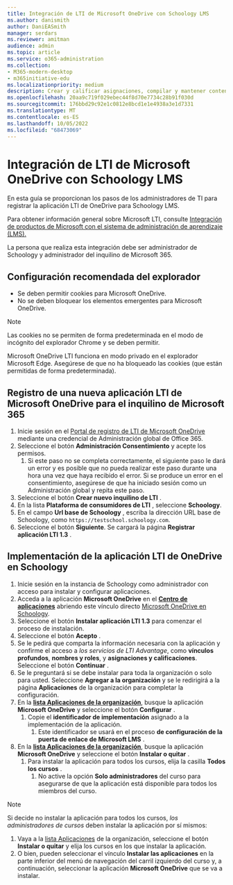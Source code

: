 ```yaml
---
title: Integración de LTI de Microsoft OneDrive con Schoology LMS
ms.author: danismith
author: DaniEASmith
manager: serdars
ms.reviewer: amitman
audience: admin
ms.topic: article
ms.service: o365-administration
ms.collection:
- M365-modern-desktop
- m365initiative-edu
ms.localizationpriority: medium
description: Crear y calificar asignaciones, compilar y mantener contenido del curso, y colaborar en archivos en tiempo real con la nueva aplicación de interoperabilidad de Herramientas de aprendizaje de Microsoft OneDrive para Schoology LMS.
ms.openlocfilehash: 20aa9c719f029ebec44f8d70e7734c28b91f030d
ms.sourcegitcommit: 176bbd29c92e1c0812e8bcd1e1e4938a3e1d7331
ms.translationtype: MT
ms.contentlocale: es-ES
ms.lasthandoff: 10/05/2022
ms.locfileid: "68473069"
---
```

# <a name="integrate-microsoft-onedrive-lti-with-the-schoology-lms"></a>Integración de LTI de Microsoft OneDrive con Schoology LMS

En esta guía se proporcionan los pasos de los administradores de TI para registrar la aplicación LTI de OneDrive para Schoology LMS.

Para obtener información general sobre Microsoft LTI, consulte [Integración de productos de Microsoft con el sistema de administración de aprendizaje (LMS).](index.md)

La persona que realiza esta integración debe ser administrador de Schoology y administrador del inquilino de Microsoft 365.

## <a name="recommended-browser-settings"></a>Configuración recomendada del explorador

- Se deben permitir cookies para Microsoft OneDrive.
- No se deben bloquear los elementos emergentes para Microsoft OneDrive.

> [!NOTE]
> Las cookies no se permiten de forma predeterminada en el modo de incógnito del explorador Chrome y se deben permitir.
>
> Microsoft OneDrive LTI funciona en modo privado en el explorador Microsoft Edge. Asegúrese de que no ha bloqueado las cookies (que están permitidas de forma predeterminada).

## <a name="register-a-new-microsoft-onedrive-lti-app-for-your-microsoft-365-tenant"></a>Registro de una nueva aplicación LTI de Microsoft OneDrive para el inquilino de Microsoft 365

1. Inicie sesión en el [Portal de registro de LTI de Microsoft OneDrive](https://onedrivelti.microsoft.com/admin) mediante una credencial de Administración global de Office 365.
1. Seleccione el botón **Administración Consentimiento** y acepte los permisos.
    1. Si este paso no se completa correctamente, el siguiente paso le dará un error y es posible que no pueda realizar este paso durante una hora una vez que haya recibido el error. Si se produce un error en el consentimiento, asegúrese de que ha iniciado sesión como un Administración global y repita este paso.
1. Seleccione el botón **Crear nuevo inquilino de LTI** .
1. En la lista **Plataforma de consumidores de LTI** , seleccione **Schoology**.
1. En el campo **Url base de Schoology** , escriba la dirección URL base de Schoology, como `https://testschool.schoology.com`.
1. Seleccione el botón **Siguiente**. Se cargará la página **Registrar aplicación LTI 1.3** .

## <a name="deploy-the-onedrive-lti-app-in-schoology"></a>Implementación de la aplicación LTI de OneDrive en Schoology

1. Inicie sesión en la instancia de Schoology como administrador con acceso para instalar y configurar aplicaciones.
1. Acceda a la aplicación **Microsoft OneDrive** en el [**Centro de aplicaciones**](https://app.schoology.com/apps) abriendo este vínculo directo [Microsoft OneDrive en Schoology](https://app.schoology.com/apps/profile/5910037138).
1. Seleccione el botón **Instalar aplicación LTI 1.3** para comenzar el proceso de instalación.
1. Seleccione el botón **Acepto** .
1. Se le pedirá que comparta la información necesaria con la aplicación y confirme el acceso a *los servicios de LTI Advantage*, como **vínculos profundos**, **nombres y roles**, y **asignaciones y calificaciones**. Seleccione el botón **Continuar** .
1. Se le preguntará si se debe instalar para toda la organización o solo para usted. Seleccione **Agregar a la organización** y se le redirigirá a la página **Aplicaciones** de la organización para completar la configuración.
1. En la [**lista Aplicaciones de la organización**](https://app.schoology.com/apps/school_apps), busque la aplicación **Microsoft OneDrive** y seleccione el botón **Configurar** .
    1. Copie el **identificador de implementación** asignado a la implementación de la aplicación.
        1. Este identificador se usará en el proceso **de configuración de la puerta de enlace de Microsoft LMS** .
1. En la [**lista Aplicaciones de la organización**](https://app.schoology.com/apps/school_apps), busque la aplicación **Microsoft OneDrive** y seleccione el botón **Instalar o quitar** .
    1. Para instalar la aplicación para todos los cursos, elija la casilla **Todos los cursos** .
        1. No active la opción **Solo administradores** del curso para asegurarse de que la aplicación está disponible para todos los miembros del curso.

> [!NOTE]
> Si decide no instalar la aplicación para todos los cursos, *los administradores de cursos* deben instalar la aplicación por sí mismos:
>
> 1. Vaya a la [lista Aplicaciones](https://app.schoology.com/apps/school_apps) de la organización, seleccione el botón **Instalar o quitar** y elija los cursos en los que instalar la aplicación.
> 1. O bien, pueden seleccionar el vínculo **Instalar las aplicaciones** en la parte inferior del menú de navegación del carril izquierdo del curso y, a continuación, seleccionar la aplicación **Microsoft OneDrive** que se va a instalar.
